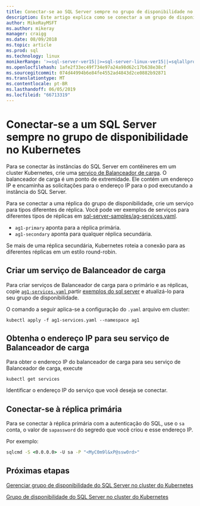 ```yaml
---
title: Conectar-se ao SQL Server sempre no grupo de disponibilidade no cluster do Kubernetes
description: Este artigo explica como se conectar a um grupo de disponibilidade AlwaysOn
author: MikeRayMSFT
ms.author: mikeray
manager: craigg
ms.date: 08/09/2018
ms.topic: article
ms.prod: sql
ms.technology: linux
monikerRange: '>=sql-server-ver15||>=sql-server-linux-ver15||=sqlallproducts-allversions'
ms.openlocfilehash: 1afe2f33ec49f734e97a24a98d62c17b638e38cf
ms.sourcegitcommit: 074d44994b6e84fe4552ad4843d2ce0882b92871
ms.translationtype: MT
ms.contentlocale: pt-BR
ms.lasthandoff: 06/05/2019
ms.locfileid: "66713319"
---
```

# <a name="connect-to-a-sql-server-always-on-availability-group-on-kubernetes"></a>Conectar-se a um SQL Server sempre no grupo de disponibilidade no Kubernetes

Para se conectar às instâncias do SQL Server em contêineres em um cluster Kubernetes, crie uma [serviço de Balanceador de carga](https://kubernetes.io/docs/concepts/services-networking/service/#loadbalancer). O balanceador de carga é um ponto de extremidade. Ele contém um endereço IP e encaminha as solicitações para o endereço IP para o pod executando a instância do SQL Server.

Para se conectar a uma réplica do grupo de disponibilidade, crie um serviço para tipos diferentes de réplica. Você pode ver exemplos de serviços para diferentes tipos de réplicas em [sql-server-samples/ag-services.yaml](https://github.com/Microsoft/sql-server-samples/tree/master/samples/features/high%20availability/Kubernetes/sample-manifest-files).

* `ag1-primary` aponta para a réplica primária.
* `ag1-secondary` aponta para qualquer réplica secundária.

Se mais de uma réplica secundária, Kubernetes roteia a conexão para as diferentes réplicas em um estilo round-robin.

## <a name="create-a-load-balancer-service"></a>Criar um serviço de Balanceador de carga

Para criar serviços de Balanceador de carga para o primário e as réplicas, copie [ `ag1-services.yaml` ](https://github.com/Microsoft/sql-server-samples/blob/master/samples/features/high%20availability/Kubernetes/sample-manifest-files/ag-services.yaml) partir [exemplos do sql server](https://github.com/Microsoft/sql-server-samples/blob/master/samples/features/high%20availability/Kubernetes/sample-manifest-file) e atualizá-lo para seu grupo de disponibilidade.

O comando a seguir aplica-se a configuração do `.yaml` arquivo em cluster:

```kubectl
kubectl apply -f ag1-services.yaml --namespace ag1
```

## <a name="get-the-ip-address-for-your-load-balancer-service"></a>Obtenha o endereço IP para seu serviço de Balanceador de carga

Para obter o endereço IP do balanceador de carga para seu serviço de Balanceador de carga, execute

```kubectl
kubectl get services
```

Identificar o endereço IP do serviço que você deseja se conectar.

## <a name="connect-to-primary-replica"></a>Conectar-se à réplica primária

Para se conectar à réplica primária com a autenticação do SQL, use o `sa` conta, o valor de `sapassword` do segredo que você criou e esse endereço IP.

Por exemplo:

```cmd
sqlcmd -S <0.0.0.0> -U sa -P "<MyC0m9l&xP@ssw0rd>"
```

## <a name="next-steps"></a>Próximas etapas

[Gerenciar grupo de disponibilidade do SQL Server no cluster do Kubernetes](sql-server-linux-kubernetes-manage.md)

[Grupo de disponibilidade do SQL Server no cluster do Kubernetes](sql-server-ag-kubernetes.md)
